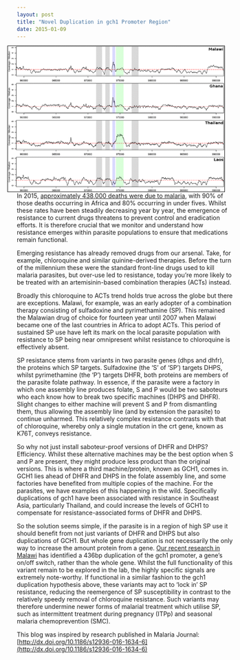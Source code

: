 ```yaml
---
layout: post
title: "Novel Duplication in gch1 Promoter Region"
date: 2015-01-09
---
```


<img style="float: right; border: 1px solid black" alt="Coverage plots for gch1 indication regions of duplication." hspace="20" src="/assets/gch1duplication.png">

In 2015, [approximately 438,000 deaths were due to malaria](http://data.unicef.org/topic/child-health/malaria/), with 90% of those deaths occurring in Africa and 80% occurring in under fives. Whilst these rates have been steadily decreasing year by year, the emergence of resistance to current drugs threatens to prevent control and eradication efforts. It is therefore crucial that we monitor and understand how resistance emerges within parasite populations to ensure that medications remain functional.

Emerging resistance has already removed drugs from our arsenal. Take, for example, chloroquine and similar quinine-derived therapies. Before the turn of the millennium these were the standard front-line drugs used to kill malaria parasites, but over-use led to resistance, today you’re more likely to be treated with an artemisinin-based combination therapies (ACTs) instead.

Broadly this chloroquine to ACTs trend holds true across the globe but there are exceptions. Malawi, for example, was an early adopter of a combination therapy consisting of sulfadoxine and pyrimethamine (SP). This remained the Malawian drug of choice for fourteen year until 2007 when Malawi became one of the last countries in Africa to adopt ACTs. This period of sustained SP use have left its mark on the local parasite population with resistance to SP being near omnipresent whilst resistance to chloroquine is effectively absent.

SP resistance stems from variants in two parasite genes (dhps and dhfr), the proteins which SP targets. Sulfadoxine (the ‘S’ of ‘SP’) targets DHPS, whilst pyrimethamine (the ‘P’) targets DHFR, both proteins are members of the parasite folate pathway. In essence, if the parasite were a factory in which one assembly line produces folate, S and P would be two saboteurs who each know how to break two specific machines (DHPS and DHFR). Slight changes to either machine will prevent S and P from dismantling them, thus allowing the assembly line (and by extension the parasite) to continue unharmed. This relatively complex resistance contrasts with that of chloroquine, whereby only a single mutation in the crt gene, known as K76T, conveys resistance.

So why not just install saboteur-proof versions of DHFR and DHPS? Efficiency. Whilst these alternative machines may be the best option when S and P are present, they might produce less product than the original versions. This is where a third machine/protein, known as GCH1, comes in. GCH1 lies ahead of DHFR and DHPS in the folate assembly line, and some factories have benefited from multiple copies of the machine. For the parasites, we have examples of this happening in the wild. Specifically duplications of gch1 have been associated with resistance in Southeast Asia, particularly Thailand, and could increase the levels of GCH1 to compensate for resistance-associated forms of DHFR and DHPS.

So the solution seems simple, if the parasite is in a region of high SP use it should benefit from not just variants of DHFR and DHPS but also duplications of GCH1. But whole gene duplication is not necessarily the only way to increase the amount protein from a gene. [Our recent research in Malawi](http://malariajournal.biomedcentral.com/articles/10.1186/s12936-016-1634-6) has identified a 436bp duplication of the gch1 promoter, a gene’s on/off switch, rather than the whole gene. Whilst the full functionality of this variant remain to be explored in the lab, the highly specific signals are extremely note-worthy. If functional in a similar fashion to the gch1 duplication hypothesis above, these variants may act to ‘lock in’ SP resistance, reducing the reemergence of SP susceptibility in contrast to the relatively speedy removal of chloroquine resistance. Such variants may therefore undermine newer forms of malarial treatment which utilise SP, such as intermittent treatment during pregnancy (ITPp) and seasonal malaria chemoprevention (SMC).

This blog was inspired by research published in Malaria Journal: [http://dx.doi.org/10.1186/s12936-016-1634-6](http://dx.doi.org/10.1186/s12936-016-1634-6)
